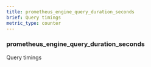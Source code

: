 ```yaml
---
title: prometheus_engine_query_duration_seconds
brief: Query timings
metric_type: counter
---
```

### prometheus_engine_query_duration_seconds

Query timings